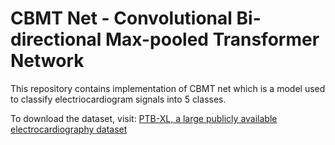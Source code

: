 # CBMT Net - Convolutional Bi-directional Max-pooled Transformer Network

This repository contains implementation of CBMT net which is a model used to classify electriocardiogram signals into 5 classes.

To download the dataset, visit: [PTB-XL, a large publicly available electrocardiography dataset](https://physionet.org/content/ptb-xl/1.0.3/)
